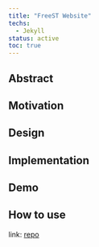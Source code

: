 ```yaml
---
title: "FreeST Website"
techs:
  - Jekyll
status: active
toc: true
---
```


## Abstract

## Motivation

## Design

## Implementation

## Demo

## How to use


link: [repo](https://github.com/freest-lang/freest-lang.github.io)